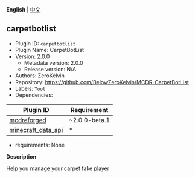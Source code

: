 **English** | [中文](readme-zh_cn.md)

## carpetbotlist

- Plugin ID: `carpetbotlist`
- Plugin Name: CarpetBotList
- Version: 2.0.0
  - Metadata version: 2.0.0
  - Release version: N/A
- Authors: ZeroKelvin
- Repository: https://github.com/BelowZeroKelvin/MCDR-CarpetBotList
- Labels: `Tool`
- Dependencies:

| Plugin ID | Requirement |
| --- | --- |
| [mcdreforged](/plugins/mcdreforged/readme.md) | ~2.0.0-beta.1 |
| [minecraft_data_api](/plugins/minecraft_data_api/readme.md) | * |

- requirements: None

**Description**

Help you manage your carpet fake player

